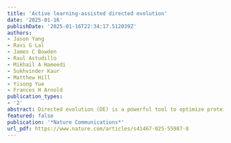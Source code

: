 ```yaml
---
title: 'Active learning-assisted directed evolution'
date: '2025-01-16'
publishDate: '2025-01-16T22:34:17.512039Z'
authors:
- Jason Yang
- Ravi G Lal
- James C Bowden
- Raul Astudillo
- Mikhail A Hameedi
- Sukhvinder Kaur
- Matthew Hill
- Yisong Yue
- Frances H Arnold
publication_types:
- '2'
abstract: Directed evolution (DE) is a powerful tool to optimize protein fitness for a specific application. However, DE can be inefficient when mutations exhibit non-additive, or epistatic, behavior. Here, we present Active Learning-assisted Directed Evolution (ALDE), an iterative machine learning-assisted DE workflow that leverages uncertainty quantification to explore the search space of proteins more efficiently than current DE methods. We apply ALDE to an engineering landscape that is challenging for DE: optimization of five epistatic residues in the active site of an enzyme. In three rounds of wet-lab experimentation, we improve the yield of a desired product of a non-native cyclopropanation reaction from 12% to 93%. We also perform computational simulations on existing protein sequence-fitness datasets to support our argument that ALDE can be more effective than DE. Overall, ALDE is a practical and broadly applicable strategy to unlock improved protein engineering outcomes.
featured: false
publication: '*Nature Communications*'
url_pdf: https://www.nature.com/articles/s41467-025-55987-8
---
```


